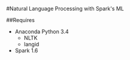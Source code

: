 #Natural Language Processing with Spark's ML

##Requires
* Anaconda Python 3.4
  * NLTK
  * langid
* Spark 1.6

